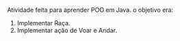 Atividade feita para aprender POO em Java.
o objetivo era:
1. Implementar Raça.
2. Implementar ação de Voar e Andar.
